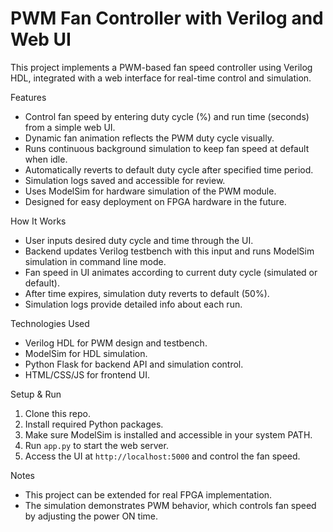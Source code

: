 # PWM Fan Controller with Verilog and Web UI

This project implements a PWM-based fan speed controller using Verilog HDL, integrated with a web interface for real-time control and simulation.

Features
- Control fan speed by entering duty cycle (%) and run time (seconds) from a simple web UI.
- Dynamic fan animation reflects the PWM duty cycle visually.
- Runs continuous background simulation to keep fan speed at default when idle.
- Automatically reverts to default duty cycle after specified time period.
- Simulation logs saved and accessible for review.
- Uses ModelSim for hardware simulation of the PWM module.
- Designed for easy deployment on FPGA hardware in the future.

How It Works
- User inputs desired duty cycle and time through the UI.
- Backend updates Verilog testbench with this input and runs ModelSim simulation in command line mode.
- Fan speed in UI animates according to current duty cycle (simulated or default).
- After time expires, simulation duty reverts to default (50%).
- Simulation logs provide detailed info about each run.

Technologies Used
- Verilog HDL for PWM design and testbench.
- ModelSim for HDL simulation.
- Python Flask for backend API and simulation control.
- HTML/CSS/JS for frontend UI.

Setup & Run
1. Clone this repo.
2. Install required Python packages.
3. Make sure ModelSim is installed and accessible in your system PATH.
4. Run `app.py` to start the web server.
5. Access the UI at `http://localhost:5000` and control the fan speed.


Notes
- This project can be extended for real FPGA implementation.
- The simulation demonstrates PWM behavior, which controls fan speed by adjusting the power ON time.




